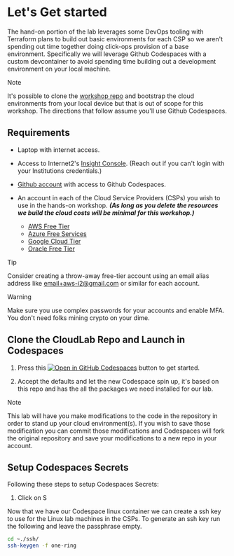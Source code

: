 # Let's Get started

The hand-on portion of the lab leverages some DevOps tooling with Terraform plans to build out basic environments for each CSP so we aren't spending out time together doing click-ops provision of a base environment. Specifically we will leverage Github Codespaces with a custom devcontainer to avoid spending time building out a development environment on your local machine.

> [!NOTE]
> It's possible to clone the [workshop repo](https://github.com/ipv6tech/CloudNetworking101) and bootstrap the cloud environments from your local device but that is out of scope for this workshop. The directions that follow assume you'll use Github Codespaces.

## Requirements

- Laptop with internet access.
- Access to Internet2's [Insight Console](https://console.internet2.edu/). (Reach out if you can't login with your Institutions credentials.)
- [Github account](https://github.com/) with access to Github Codespaces.
- An account in each of the Cloud Service Providers (CSPs) you wish to use in the hands-on workshop. **_(As long as you delete the resources we build the cloud costs will be minimal for this workshop.)_**

  - [AWS Free Tier](https://aws.amazon.com/free)
  - [Azure Free Services](https://azure.microsoft.com/en-us/pricing/free-services)
  - [Google Cloud Tier](https://cloud.google.com/free)
  - [Oracle Free Tier](https://www.oracle.com/cloud/free)

> [!TIP]
> Consider creating a throw-away free-tier account using an email alias address like <email+aws-i2@gmail.com> or similar for each account.

> [!WARNING]
> Make sure you use complex passwords for your accounts and enable MFA. You don't need folks mining crypto on your dime.

## Clone the CloudLab Repo and Launch in Codespaces

1. Press this [![Open in GitHub Codespaces](https://github.com/codespaces/badge.svg)](https://codespaces.new/ipv6tech/CloudNetworking101) button to get started.

2. Accept the defaults and let the new Codespace spin up, it's based on this repo and has the all the packages we need installed for our lab.

> [!NOTE]
> This lab will have you make modifications to the code in the repository in order to stand up your cloud environment(s). If you wish to save those modification you can commit those modifications and Codespaces will fork the original repository and save your modifications to a new repo in your account.

## Setup Codespaces Secrets

Following these steps to setup Codespaces Secrets:

1. Click on S





Now that we have our Codespace linux container we can create a ssh key to use for the Linux lab machines in the CSPs.
To generate an ssh key run the following and leave the passphrase empty.

```bash
cd ~./ssh/
ssh-keygen -f one-ring
```
